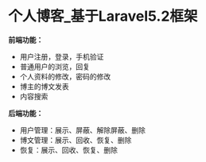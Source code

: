 # 个人博客_基于Laravel5.2框架

**前端功能：**

+ 用户注册，登录，手机验证
+ 普通用户的浏览，回复
+ 个人资料的修改，密码的修改
+ 博主的博文发表
+ 内容搜索

**后端功能：**

+ 用户管理：展示、屏蔽、解除屏蔽、删除
+ 博文管理：展示、回收、恢复、删除
+ 恢复：展示、回收、恢复、删除